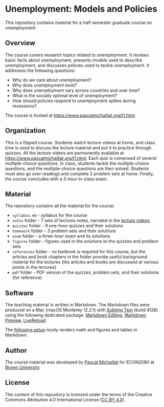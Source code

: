 # Unemployment: Models and Policies

This repository contains material for a half-semester graduate course on unemployment.

## Overview

The course covers research topics related to unemployment. It reviews basic facts about unemployment, presents models used to describe unemployment, and discusses policies used to tackle unemployment. It addresses the following questions: 

* Why do we care about unemployment?
* Why does unemployment exist? 
* Why does unemployment vary across countries and over time? 
* What is the socially optimal level of unemployment? 
* How should policies respond to unemployment spikes during recessions?

The course is hosted at https://www.pascalmichaillat.org/t1.html.

## Organization

This is a flipped course. Students watch lecture videos at home, and class time is used to discuss the lecture material and put it to practice through quizzes. All the lecture videos are permanently available at https://www.pascalmichaillat.org/t1.html. Each quiz is composed of several multiple-choice questions. In class, students tackle the multiple-choice questions, and the multiple-choice questions are then solved. Students must also go over readings and complete 3 problem sets at home. Finally, the course concludes with a 3-hour in-class exam.

## Material

The repository contains all the material for the course:

* `syllabus.md` - syllabus for the course
* `notes` folder - 7 sets of lectures notes, narrated in the [lecture videos](https://www.pascalmichaillat.org/t1.html)
* `quizzes` folder - 9 one-hour quizzes and their solutions
* `homework` folder - 3 problem sets and their solutions
* `exam` folder - a three-hour exam and its solutions
* `figures` folder - figures used in the solutions to the quizzes and problem sets
* `references` folder - no textbook is required for this course, but the articles and book chapters in the folder provide useful background material for the lectures (the articles and books are discussed at various points in the lectures)
* `pdf` folder - PDF version of the quizzes, problem sets, and their solutions (for reference)

## Software

The teaching material is written in Markdown. The Markdown files were produced on a Mac (macOS Monterey 12.2.1) with [Sublime Text](https://www.sublimetext.com) (build 4126) using the following dedicated package: [Markdown Editing](https://packagecontrol.io/packages/MarkdownEditing), [Markdown Preview](https://packagecontrol.io/packages/MarkdownPreview), [LiveReload](https://packagecontrol.io/packages/LiveReload).

The [following setup](https://rowannicholls.github.io/sublime_text/markdown.html) nicely renders math and figures and tables in Markdown.

## Author

The course material was developed by [Pascal Michaillat](https://www.pascalmichaillat.org/) for ECON2080 at [Brown University](https://www.brown.edu).

## License

The content of this repository is licensed under the terms of the Creative Commons Attribution 4.0 International License ([CC BY 4.0](http://creativecommons.org/licenses/by/4.0/)).
